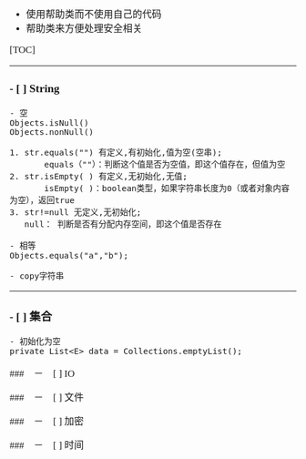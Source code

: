 <span  style="font-family: Simsun,serif; font-size: 17px; ">

- 使用帮助类而不使用自己的代码
- 帮助类来方便处理安全相关

[TOC]

---

### - [ ] String
~~~
- 空
Objects.isNull()
Objects.nonNull()

1. str.equals("") 有定义,有初始化,值为空(空串);
       equals（""）：判断这个值是否为空值，即这个值存在，但值为空
2. str.isEmpty( ) 有定义,无初始化,无值;
       isEmpty( )：boolean类型，如果字符串长度为0（或者对象内容为空），返回true
3. str!=null 无定义,无初始化;
   null： 判断是否有分配内存空间，即这个值是否存在
~~~
~~~
- 相等
Objects.equals("a","b");

- copy字符串
~~~

---

### - [ ] 集合
~~~
- 初始化为空
private List<E> data = Collections.emptyList();
~~~

###　－　[ ] IO

###　－　[ ] 文件

###　－　[ ] 加密

###　－　[ ] 时间

</span>